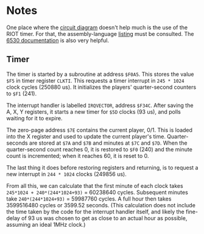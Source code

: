 # Notes

One place where the [circuit diagram](chessmate_schematic.jpg) doesn't help much is the use of the RIOT timer. 
For that, the assembly-language [listing](ccmk2.lst) must be consulted. The [6530 documentation](6530-Commodore.pdf)
is also very helpful.

## Timer

The timer is started by a subroutine at address ```$F0A5```. This stores the value ```$F5``` in timer register ```CLKTI```.
This requests a timer interrupt in ```245 * 1024``` clock cycles  (250880 us). It initializes the players'
quarter-second counters to ```$F1``` (241).

The interrupt handler is labelled ```IRQVECTOR```, address ```$F34C```. After saving the A, X, Y registers, it starts
a new timer for ```$5D``` clocks (93 us), and polls waiting for it to expire.

The zero-page address ```$7E``` contains the current player, 0/1. This is loaded into the X register and used to update the
current player's time. Quarter-seconds are stored at ```$7A``` and ```$7B``` and minutes at ```$7C``` and ```$7D```. When the
quarter-second count reaches 0, it is restored to ```$F0``` (240) and the minute count is incremented; when it reaches 60, 
it is reset to 0.

The last thing it does before restoring registers and returning, is to request a new interrupt in ```244 * 1024``` clocks 
(249856 us).

From all this, we can calculate that the first minute of each clock takes ```245*1024 + 240*(244*1024+93)``` = 60238640 cycles. 
Subsequent minutes take ```240*(244*1024+93)``` = 59987760 cycles. A full hour then takes 3599516480 cycles or 3599.52 seconds.
(This calculation does not include the time taken by the code for the interrupt handler itself, and likely the fine-delay of 93 us was chosen
to get as close to an actual hour as possible, assuming an ideal 1MHz clock.)
